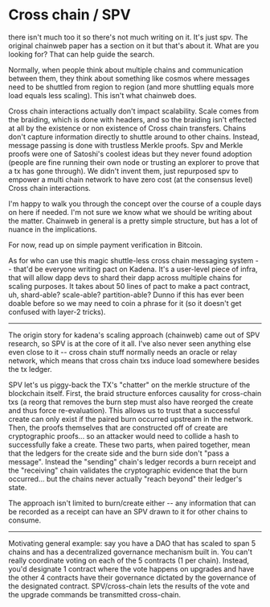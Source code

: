 # Cross chain / SPV

there isn't much too it so there's not much writing on it. It's just spv. The original chainweb paper has a section on it but that's about it. What are you looking for? That can help guide the search.

Normally, when people think about multiple chains and communication between them, they think about something like cosmos where messages need to be shuttled from region to region (and more shuttling equals more load equals less scaling). This isn't what chainweb does.

Cross chain interactions actually don't impact scalability. Scale comes from the braiding, which is done with headers, and so the braiding isn't effected at all by the existence or non existence of Cross chain transfers. Chains don't capture information directly to shuttle around to other chains. Instead, message passing is done with trustless Merkle proofs. Spv and Merkle proofs were one of Satoshi's coolest ideas but they never found adoption (people are fine running their own node or trusting an explorer to prove that a tx has gone through). We didn't invent them, just repurposed spv to empower a multi chain network to have zero cost (at the consensus level) Cross chain interactions.

I'm happy to walk you through the concept over the course of a couple days on here if needed. I'm not sure we know what we should be writing about the matter. Chainweb in general is a pretty simple structure, but has a lot of nuance in the implications.

For now, read up on simple payment verification in Bitcoin.

As for who can use this magic shuttle-less cross chain messaging system -- that'd be everyone writing pact on Kadena. It's a user-level piece of infra, that will allow dapp devs to shard their dapp across multiple chains for scaling purposes. It takes about 50 lines of pact to make a pact contract, uh, shard-able? scale-able? partition-able? Dunno if this has ever been doable before so we may need to coin a phrase for it (so it doesn't get confused with layer-2 tricks).

***

The origin story for kadena's scaling approach (chainweb) came out of SPV research, so SPV is at the core of it all. I've also never seen anything else even close to it -- cross chain stuff normally needs an oracle or relay network, which means that cross chain txs induce load somewhere besides the tx ledger.

SPV let's us piggy-back the TX's "chatter" on the merkle structure of the blockchain itself. First, the braid structure enforces causality for cross-chain txs (a reorg that removes the burn step must also have reorged the create and thus force re-evaluation). This allows us to trust that a successful create can only exist if the paired burn occurred upstream in the network. Then, the proofs themselves that are constructed off of create are cryptographic proofs... so an attacker would need to collide a hash to successfully fake a create. These two parts, when paired together, mean that the ledgers for the create side and the burn side don't "pass a message". Instead the "sending" chain's ledger records a burn receipt and the "receiving" chain validates the cryptographic evidence that the burn occurred... but the chains never actually "reach beyond" their ledger's state.

The approach isn't limited to burn/create either -- any information that can be recorded as a receipt can have an SPV drawn to it for other chains to consume.

***

Motivating general example: say you have a DAO that has scaled to span 5 chains and has a decentralized governance mechanism built in. You can't really coordinate voting on each of the 5 contracts (1 per chain). Instead, you'd designate 1 contract where the vote happens on upgrades and have the other 4 contracts have their governance dictated by the governance of the designated contract. SPV/cross-chain lets the results of the vote and the upgrade commands be transmitted cross-chain.
